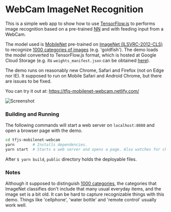 
# WebCam ImageNet Recognition

This is a simple web app to show how to use
[TensorFlow.js](https://js.tensorflow.org/) to performs image recognition
based on a pre-trained
[NN](https://en.wikipedia.org/wiki/Artificial_neural_network)
and with feeding input from a WebCam.

The model used is [MobileNet](https://arxiv.org/abs/1704.04861)
pre-trained on
[ImageNet (ILSVRC-2012-CLS)](http://www.image-net.org/challenges/LSVRC/2012/)
to recognize [1000 categories of images](src/imagenet_classes.js)
(e.g. 'goldfish').
The demo loads the model converted to TensorFlow.js format,
which is hosted at Google Cloud Storage
(e.g. its `weights_manifest.json` can be obtained
[here](https://storage.googleapis.com/tfjs-models/savedmodel/mobilenet_v1_1.0_224/weights_manifest.json)).

The demo runs on reasonably new Chrome, Safari and Firefox (not on Edge nor IE).
It supposed to run on Mobile Safari and Android Chrome,
but there are issues to be fixed.

You can try it out at: https://tfjs-mobilenet-webcam.netlify.com/

![Screenshot](https://i.imgur.com/bAglYvd.png)

### Building and Running

The following commands will start a web server on `localhost:8080`
and open a browser page with the demo.

```bash
cd tfjs-mobilenet-webcam
yarn        # Installs dependencies.
yarn start  # Starts a web server and opens a page. Also watches for changes.
```

After `$ yarn build`, `public` directory holds the deployable files.

### Notes

Although it supposed to distinguish [1000 categories](src/imagenet_classes.js),
the categories that ImageNet classifies don't include that many
usual everyday items, and the image set is a bit old.
It can be hard to capture recognizable things with this demo.
Things like 'cellphone', 'water bottle' and 'remote control' usually work well.
